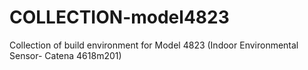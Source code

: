 # COLLECTION-model4823
Collection of build environment for Model 4823 (Indoor Environmental Sensor- Catena 4618m201)

